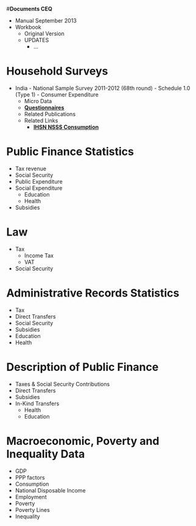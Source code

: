 #**Documents CEQ**
  * Manual September 2013
  * Workbook
    * Original Version 
    * UPDATES
      * ...
  
# Household Surveys
  * India - National Sample Survey 2011-2012 (68th round) - Schedule 1.0 (Type 1) - Consumer Expenditure
    * Micro Data
    * [**Questionnaires**](http://catalog.ihsn.org/index.php/catalog/3281/download/48293)
    * Related Publications
    * Related Links
      * [**IHSN NSSS Consumption**](http://catalog.ihsn.org/index.php/catalog/3281) 
      
# Public Finance Statistics
  * Tax revenue
  * Social Security
  * Public Expenditure
  * Social Expenditure
    * Education
    * Health
  * Subsidies
  
# Law
  * Tax
    * Income Tax
    * VAT
  * Social Security

# Administrative Records Statistics
  * Tax
  * Direct Transfers
  * Social Security
  * Subsidies
  * Education
  * Health

# Description of Public Finance
  * Taxes & Social Security Contributions
  * Direct Transfers
  * Subsidies
  * In-Kind Transfers
    * Health
    * Education
  
# Macroeconomic, Poverty and Inequality  Data
  * GDP
  * PPP factors
  * Consumption
  * National Disposable Income
  * Employment
  * Poverty
  * Poverty Lines
  * Inequality
  
  


